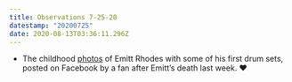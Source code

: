 ```yaml
---
title: Observations 7-25-20
datestamp: "20200725"
date: 2020-08-13T03:36:11.296Z
---
```

- The childhood [photos](https://www.facebook.com/photo?fbid=3321984777844557&set=pcb.718508415671729) of Emitt Rhodes with some of his first drum sets, posted on Facebook by a fan after Emitt’s death last week. ❤️